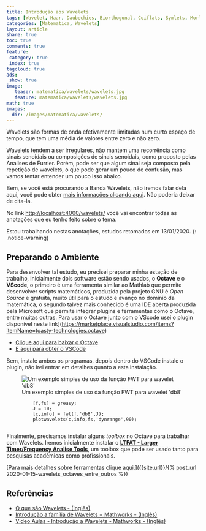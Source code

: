 ```yaml
---
title: Introdução aos Wavelets
tags: [Wavelet, Haar, Daubechies, Biorthogonal, Coiflats, Symlets, Morlet, Mexican Hat, Meyer]
categories: [Matematica, Wavelets]
layout: article
share: true
toc: true
comments: true
feature:
 category: true
 index: true
tagcloud: true
ads: 
 show: true
image:
   teaser: matematica/wavelets/wavelets.jpg
   feature: matematica/wavelets/wavelets.jpg
math: true
images:
  dir: /images/matematica/wavelets/
---
```


Wavelets são formas de onda efetivamente limitadas num curto espaço de tempo, que tem uma média de valores entre zero e não zero.

<!--more-->

Wavelets tendem a ser irregulares, não mantem uma recorrência como sinais senoidais ou composições de sinais senoidais, como proposto pelas Analises de Furrier. Porém, pode ser que algum sinal seja composto pela repetição de wavelets, o que pode gerar um pouco de confusão, mas vamos tentar entender um pouco isso abaixo.

Bem, se você está procurando a Banda Wavelets, não iremos falar dela aqui, você pode obter [mais informações clicando aqui](http:/bit.ly/wavelets). Não poderia deixar de cita-la.

No link [http://localhost:4000/wavelets/](http://localhost:4000/wavelets/) você vai encontrar todas as anotações que eu tenho feito sobre o tema.

Estou trabalhando nestas anotações, estudos retomados em 13/01/2020.
{: .notice-warning}

## Preparando o Ambiente

Para desenvolver tal estudo, eu precisei preparar minha estação de trabalho, inicialmente dois software estão sendo usados, o **Octave** e o **VScode**, o primeiro é uma ferramenta similar ao Mathlab que permite desenvolver scripts matemáticos, produzida pela projeto GNU é _Open Source_ e gratuita, muito útil para o estudo e avanço no domínio da matemática, o segundo talvez mais conhecido é uma IDE aberta produzida pela Microsoft que permite integrar plugins e ferramentas como o Octave, entre muitas outras. Para usar o Octave junto com o VScode usei o plugin disponível neste link](https://marketplace.visualstudio.com/items?itemName=toasty-technologies.octave)

* [Clique aqui para baixar o Octave](https://www.gnu.org/software/octave/download.html)
* [E aqui para obter o VSCode](https://code.visualstudio.com/download)

Bem, instale ambos os programas, depois dentro do VSCode instale o plugin, não irei entrar em detalhes quanto a esta instalação.


<figure class="image">
  <img src="{{site.url}}/{{page.images.dir}}/ltflat-wavelet-plotwavelet-db8.png" alt="Um exemplo simples de uso da função FWT para wavelet 'db8'" >
  <figcaption> Um exemplo simples de uso da função FWT para wavelet 'db8'</br>
    <code>
    [f,fs] = greasy;
    J = 10;
    [c,info] = fwt(f,'db8',J);
    plotwavelets(c,info,fs,'dynrange',90);
    </code>
  </figcaption>
</figure>

Finalmente, precisamos instalar alguns _toolbox_ no Octave para trabalhar com Wavelets. Iremos inicialmente instalar o [**LTFAT - Larger Timer/Frequency Analise Tools**](https://octave.sourceforge.io/ltfat/index.html), um toolbox que pode ser usado tanto para pesquisas acadêmicas como profissionais.

[Para mais detalhes sobre ferramentas clique aqui.]({{site.url}}/{% post_url 2020-01-15-wavelets_octaves_entre_outros %})

## Referências

* [O que são Wavelets - (Inglês)](https://www.mathworks.com/help/wavelet/gs/what-is-a-wavelet.html)
* [Introdução a família de Wavelets = Mathworks - (Inglês)](https://www.mathworks.com/help/wavelet/gs/introduction-to-the-wavelet-families.html)
* [Video Aulas - Introdução a Wavelets - Mathworks - (Inglês)](https://www.youtube.com/playlist?list=PLn8PRpmsu08ojy02wi4QLVzELM545Xw3p)
